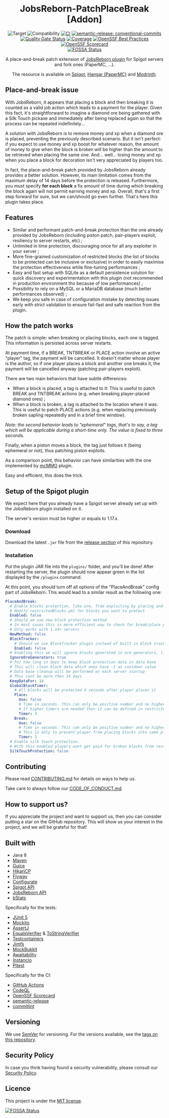 <h1 align="center">JobsReborn-PatchPlaceBreak [Addon]</h1>

<div align="center">

![Target](https://img.shields.io/badge/plugin-Minecraft-blueviolet)
![Compatibility](https://img.shields.io/badge/compatibility-v1.17.x%20-->%20v1.21.x-blue)
[![CI](https://github.com/Djaytan/mc-jobs-reborn-patch-place-break/actions/workflows/ci.yml/badge.svg?branch=main)](https://github.com/Djaytan/mc-jobs-reborn-patch-place-break/actions/workflows/ci.yml)
[![semantic-release: conventional-commits](https://img.shields.io/badge/semantic--release-conventional--commits-e10079?logo=semantic-release)](https://github.com/semantic-release/semantic-release)  
[![Quality Gate Status](https://sonarcloud.io/api/project_badges/measure?project=Djaytan_mc-jobs-reborn-patch-place-break&metric=alert_status)](https://sonarcloud.io/summary/new_code?id=Djaytan_mc-jobs-reborn-patch-place-break)
[![Coverage](https://sonarcloud.io/api/project_badges/measure?project=Djaytan_mc-jobs-reborn-patch-place-break&metric=coverage)](https://sonarcloud.io/summary/new_code?id=Djaytan_mc-jobs-reborn-patch-place-break)
[![OpenSSF Best Practices](https://www.bestpractices.dev/projects/8112/badge)](https://www.bestpractices.dev/projects/8112)
[![OpenSSF Scorecard](https://api.securityscorecards.dev/projects/github.com/Djaytan/mc-jobs-reborn-patch-place-break/badge)](https://securityscorecards.dev/viewer/?uri=github.com/Djaytan/mc-jobs-reborn-patch-place-break)  
[![FOSSA Status](https://app.fossa.com/api/projects/git%2Bgithub.com%2FDjaytan%2Fmc-jobs-reborn-patch-place-break.svg?type=shield)](https://app.fossa.com/projects/git%2Bgithub.com%2FDjaytan%2Fmc-jobs-reborn-patch-place-break?ref=badge_shield)

A place-and-break patch extension
of [JobsReborn plugin](https://www.spigotmc.org/resources/jobs-reborn.4216/)
for Spigot servers and fork ones (PaperMC, ...).

The resource is available
on [Spigot](https://www.spigotmc.org/resources/jobsreborn-patchplacebreak.102779/),
[Hangar (PaperMC)](https://hangar.papermc.io/Djaytan/JobsReborn-PatchPlaceBreak) and
[Modrinth](https://modrinth.com/plugin/jobsreborn-patchplacebreak).

</div>

## Place-and-break issue

With JobsReborn, it appears that placing a block and then breaking it is counted as a valid job
action which leads to a payment for the player.
Given this fact, it's straightforward to imagine a diamond ore being gathered with a Silk Touch
pickaxe and immediately after being replaced again so that the process can be repeated
indefinitely...

A solution with JobsReborn is to remove money and xp when a diamond ore is placed, preventing
the previously described scenario. But it isn't perfect: if you expect to use money and xp boost
for whatever reason, the amount of money to give when the block is broken will be higher than
the amount to be retrieved when placing the same one. And... well... losing money and xp when you
place a block for decoration isn't very appreciated by players too.

In fact, the place-and-break patch provided by JobsReborn already provides a better solution.
However, its main limitation comes from the maximum delay of 14 days before the protection is
released. Furthermore, you must specify **for each block** a fix amount of time during which
breaking the block again will not permit earning money and xp. Overall, that's a first step forward
for sure, but we can/should go even further. That's here this plugin takes place.

## Features

* Similar and performant patch-and-break protection than the one already provided by JobsReborn
  (including piston patch, pair-players exploit, resiliency to server restarts, etc) ;
* Unlimited in time protection, discouraging once for all any exploiter in your server ;
* More fine-grained customization of restricted blocks (the list of blocks to be protected can be
  inclusive or exclusive) in order to easily maximise the protection effectiveness while fine-tuning
  performances ;
* Easy and fast setup with SQLite as a default persistence solution for quick discovery and
  experimentation with this plugin (not recommended in production environment tho because of low
  performances) ;
* Possibility to rely on a MySQL or a MariaDB database (much better performances observed) ;
* We keep you safe in case of configuration mistake by detecting issues early with strict
  validation to ensure fail-fast and safe reaction from the plugin.

## How the patch works

The patch is simple: when breaking or placing blocks, each one is tagged.
This information is persisted across server restarts.

At payment time, if a BREAK, TNTBREAK or PLACE action involve an active "player" tag, the payment
will be cancelled.
It doesn't matter whose player is the author, so if one player places a block and another one breaks
it, the payment will be cancelled anyway (patching pair-players exploit).

There are two main behaviors that have subtle differences:

* When a block is placed, a tag is attached to it: This is useful to patch BREAK and TNTBREAK
  actions (e.g. when breaking player-placed diamond ores) ;
* When a block is broken, a tag is attached to the location where it was: This is useful to
  patch PLACE actions (e.g. when replacing previously broken sapling repeatedly and in a brief time
  window).

*Note: the second behavior leads to "ephemeral" tags, that's to say, a tag which will be
applicable during a short-time only. The value is fixed to three seconds.*

Finally, when a piston moves a block, the tag just follows it (being ephemeral or not), thus
patching piston exploits.

As a comparison point, this behavior can have similarities with the one implemented by
[mcMMO](https://www.spigotmc.org/resources/official-mcmmo-original-author-returns.64348/) plugin.

Easy and efficient, this does the trick.

## Setup of the Spigot plugin

We expect here that you already have a Spigot server already set up with the JobsReborn plugin
installed on it.

The server's version must be higher or equals to 1.17.x.

### Download

Download the latest `.jar` file from the
[release section](https://github.com/Djaytan/mc-jobs-reborn-patch-place-break/releases/) of this
repository.

### Installation

Put the plugin JAR file into the `plugins/` folder, and you'll be done!
After restarting the server, the plugin should now appear green in the list displayed by
the `/plugins` command.

At this point, you should turn off all options of the "PlaceAndBreak" config part of JobsReborn.
This would lead to a similar result as the following one:

```yaml
PlaceAndBreak:
  # Enable blocks protection, like ore, from exploiting by placing and destroying same block again and again.
  # Modify restrictedBlocks.yml for blocks you want to protect
  Enabled: false
  # Should we use new block protection method
  # In most cases this is more efficient way to check for break/place protection and doesn't involve any cache or data saving into database
  # Only works with 1.14+ servers
  NewMethod: false
  BlockTracker:
    # Should we use BlockTracker plugin instead of built in block tracker
    Enabled: false
  # Enabling this we will ignore blocks generated in ore generators, liko stone, coublestone and obsidian. You can still use timer on player placed obsidian block
  IgnoreOreGenerators: true
  # For how long in days to keep block protection data in data base
  # This will clean block data which ones have -1 as cooldown value
  # Data base cleanup will be performed on each server startup
  # This cant be more then 14 days
  KeepDataFor: 14
  GlobalBlockTimer:
    # All blocks will be protected X seconds after player places it
    Place:
      Use: false
      # Time in seconds. This can only be positive number and no higher than 900
      # If higher timers are needed then it can be defined in restrictedBlocks.yml file for each specific block
      Timer: 3
    Break:
      Use: false
      # Time in seconds. This can only be positive number and no higher than 60
      # This is only to prevent player from placing blocks into same place and getting paid once more
      Timer: 3
  # Enable silk touch protection.
  # With this enabled players wont get paid for broken blocks from restrictedblocks list with silk touch tool.
  SilkTouchProtection: false
```

## Contributing

Please read [CONTRIBUTING.md](docs/CONTRIBUTING.md) for details on ways to help us.

Take care to always follow our [CODE_OF_CONDUCT.md](docs/CODE_OF_CONDUCT.md).

## How to support us?

If you appreciate the project and want to support us, then you can consider putting a star on the
GitHub repository.
This will show us your interest in the project, and we will be grateful for that!

## Built with

* Java 8
* [Maven](https://maven.apache.org/)
* [Guice](https://github.com/google/guice)
* [HikariCP](https://github.com/brettwooldridge/HikariCP)
* [Flyway](https://github.com/flyway/flyway)
* [Configurate](https://github.com/SpongePowered/Configurate)
* [Spigot API](https://hub.spigotmc.org/javadocs/spigot/)
* [JobsReborn API](https://github.com/Zrips/Jobs/wiki/API)
* [bStats](https://bstats.org/)

Specifically for the tests:

* [JUnit 5](https://junit.org/junit5/)
* [Mockito](https://site.mockito.org/)
* [AssertJ](https://github.com/assertj/assertj)
* [EqualsVerifier](https://jqno.nl/equalsverifier/) & [ToStringVerifier](https://github.com/jparams/to-string-verifier)
* [Testcontainers](https://testcontainers.com/)
* [Jimfs](https://github.com/google/jimfs)
* [MockBukkit](https://github.com/MockBukkit/MockBukkit)
* [Awaitability](https://github.com/awaitility/awaitility)
* [Instancio](https://www.instancio.org/)
* [Pitest](https://pitest.org/)

Specifically for the CI:

* [GitHub Actions](https://github.com/features/actions)
* [CodeQL](https://codeql.github.com/)
* [OpenSSF Scorecard](https://github.com/ossf/scorecard)
* [semantic-release](https://github.com/semantic-release/semantic-release)
* [commitlint](https://github.com/conventional-changelog/commitlint)

## Versioning

We use [SemVer](http://semver.org/) for versioning. For the versions available, see the
[tags on this repository](https://github.com/Djaytan/mc-jobs-reborn-patch-place-break/tags).

## Security Policy

In case you think having found a security vulnerability, please consult
our [Security Policy](docs/SECURITY.md).

## Licence

This project is under the [MIT license](LICENSE).

[![FOSSA Status](https://app.fossa.com/api/projects/git%2Bgithub.com%2FDjaytan%2Fmc-jobs-reborn-patch-place-break.svg?type=large)](https://app.fossa.com/projects/git%2Bgithub.com%2FDjaytan%2Fmc-jobs-reborn-patch-place-break?ref=badge_large)
